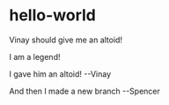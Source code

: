 # hello-world
  
Vinay should give me an altoid!

I am a legend!

I gave him an altoid! --Vinay

And then I made a new branch --Spencer
